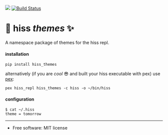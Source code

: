 [<img src="https://img.shields.io/pypi/v/hiss_themes.svg">](https://pypi.python.org/pypi/hiss_themes)
[![Build
Status](https://travis-ci.org/sixninetynine/hiss.svg?branch=master)](https://travis-ci.org/sixninetynine/hiss-themes)


# 🐍 hiss _themes_ ✨

A namespace package of themes for the hiss repl.

#### installation

`pip install hiss_themes`

alternatively (if you are _cool_ 😎 and built your hiss executable with pex) use [pex](https://github.com/pantsbuild/pex):

`pex hiss_repl hiss_themes -c hiss -o ~/bin/hiss`

#### configuration

```
$ cat ~/.hiss
theme = tomorrow
```

---

* Free software: MIT license
